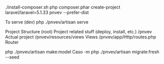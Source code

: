 ./install-composer.sh
php composer.phar create-project laravel/laravel=5.1.33 pnvev --prefer-dist

To serve (dev)
php ./pnvev/artisan serve

Project Structure
(root) Project related stuff (deploy, install, etc.)
/pnvev Actual project
/pnvev/resources/views Views
/pnvev/app/Http/routes.php Router

php ./pnvev/artisan make:model Caso -m
php ./pnvev/artisan migrate:fresh --seed
